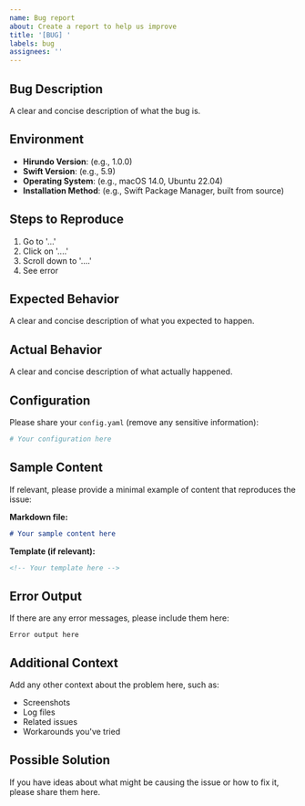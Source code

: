 ```yaml
---
name: Bug report
about: Create a report to help us improve
title: '[BUG] '
labels: bug
assignees: ''
---
```


## Bug Description

A clear and concise description of what the bug is.

## Environment

- **Hirundo Version**: (e.g., 1.0.0)
- **Swift Version**: (e.g., 5.9)
- **Operating System**: (e.g., macOS 14.0, Ubuntu 22.04)
- **Installation Method**: (e.g., Swift Package Manager, built from source)

## Steps to Reproduce

1. Go to '...'
2. Click on '....'
3. Scroll down to '....'
4. See error

## Expected Behavior

A clear and concise description of what you expected to happen.

## Actual Behavior

A clear and concise description of what actually happened.

## Configuration

Please share your `config.yaml` (remove any sensitive information):

```yaml
# Your configuration here
```

## Sample Content

If relevant, please provide a minimal example of content that reproduces the issue:

**Markdown file:**
```markdown
# Your sample content here
```

**Template (if relevant):**
```html
<!-- Your template here -->
```

## Error Output

If there are any error messages, please include them here:

```
Error output here
```

## Additional Context

Add any other context about the problem here, such as:
- Screenshots
- Log files
- Related issues
- Workarounds you've tried

## Possible Solution

If you have ideas about what might be causing the issue or how to fix it, please share them here.